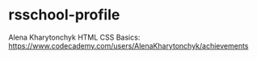 # rsschool-profile
Alena Kharytonchyk
HTML CSS Basics: https://www.codecademy.com/users/AlenaKharytonchyk/achievements